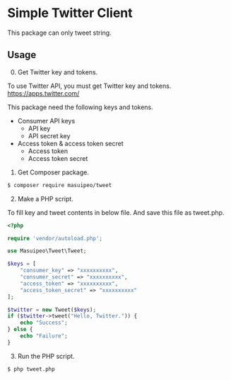 # Simple Twitter Client

This package can only tweet string.

## Usage

0. Get Twitter key and tokens.

To use Twitter API, you must get Twitter key and tokens.
https://apps.twitter.com/

This package need the following keys and tokens.
- Consumer API keys
  * API key
  * API secret key
- Access token & access token secret
  * Access token
  * Access token secret

1. Get Composer package.

```sh
$ composer require masuipeo/tweet
```

2. Make a PHP script.

To fill key and tweet contents in below file.
And save this file as tweet.php.

```php tweet.php
<?php

require 'vendor/autoload.php';

use Masuipeo\Tweet\Tweet;

$keys = [
    "consumer_key" => "xxxxxxxxxx",
    "consumer_secret" => "xxxxxxxxxx",
    "access_token" => "xxxxxxxxxx",
    "access_token_secret" => "xxxxxxxxxx"
];

$twitter = new Tweet($keys);
if ($twitter->tweet("Hello, Twitter.")) {
    echo "Success";
} else {
    echo "Failure";
}
```

3. Run the PHP script.

```sh
$ php tweet.php
```
